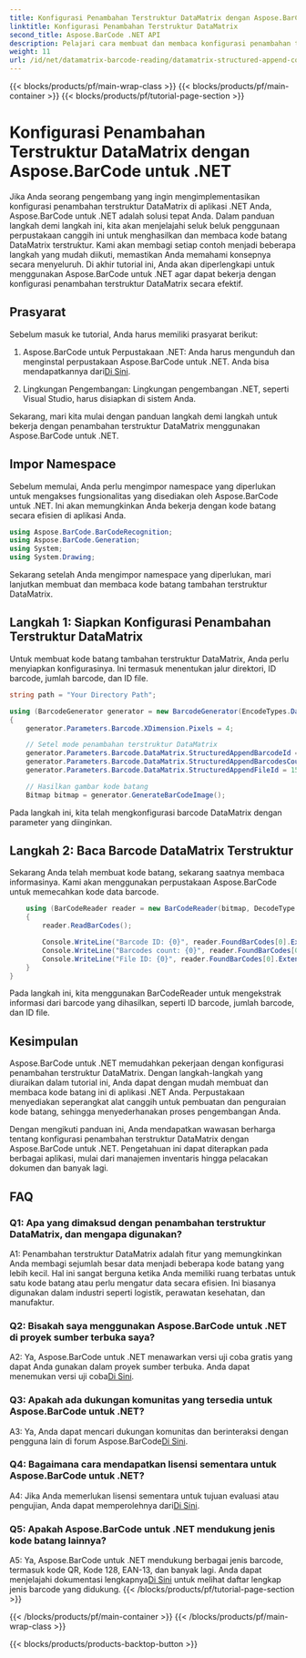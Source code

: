 ```yaml
---
title: Konfigurasi Penambahan Terstruktur DataMatrix dengan Aspose.BarCode untuk .NET
linktitle: Konfigurasi Penambahan Terstruktur DataMatrix
second_title: Aspose.BarCode .NET API
description: Pelajari cara membuat dan membaca konfigurasi penambahan terstruktur DataMatrix di .NET menggunakan Aspose.BarCode untuk organisasi data efisiensi tinggi.
weight: 11
url: /id/net/datamatrix-barcode-reading/datamatrix-structured-append-configuration/
---
```


{{< blocks/products/pf/main-wrap-class >}}
{{< blocks/products/pf/main-container >}}
{{< blocks/products/pf/tutorial-page-section >}}

# Konfigurasi Penambahan Terstruktur DataMatrix dengan Aspose.BarCode untuk .NET

Jika Anda seorang pengembang yang ingin mengimplementasikan konfigurasi penambahan terstruktur DataMatrix di aplikasi .NET Anda, Aspose.BarCode untuk .NET adalah solusi tepat Anda. Dalam panduan langkah demi langkah ini, kita akan menjelajahi seluk beluk penggunaan perpustakaan canggih ini untuk menghasilkan dan membaca kode batang DataMatrix terstruktur. Kami akan membagi setiap contoh menjadi beberapa langkah yang mudah diikuti, memastikan Anda memahami konsepnya secara menyeluruh. Di akhir tutorial ini, Anda akan diperlengkapi untuk menggunakan Aspose.BarCode untuk .NET agar dapat bekerja dengan konfigurasi penambahan terstruktur DataMatrix secara efektif.

## Prasyarat

Sebelum masuk ke tutorial, Anda harus memiliki prasyarat berikut:

1.  Aspose.BarCode untuk Perpustakaan .NET: Anda harus mengunduh dan menginstal perpustakaan Aspose.BarCode untuk .NET. Anda bisa mendapatkannya dari[Di Sini](https://releases.aspose.com/barcode/net/).

2. Lingkungan Pengembangan: Lingkungan pengembangan .NET, seperti Visual Studio, harus disiapkan di sistem Anda.

Sekarang, mari kita mulai dengan panduan langkah demi langkah untuk bekerja dengan penambahan terstruktur DataMatrix menggunakan Aspose.BarCode untuk .NET.

## Impor Namespace

Sebelum memulai, Anda perlu mengimpor namespace yang diperlukan untuk mengakses fungsionalitas yang disediakan oleh Aspose.BarCode untuk .NET. Ini akan memungkinkan Anda bekerja dengan kode batang secara efisien di aplikasi Anda.

```csharp
using Aspose.BarCode.BarCodeRecognition;
using Aspose.BarCode.Generation;
using System;
using System.Drawing;
```

Sekarang setelah Anda mengimpor namespace yang diperlukan, mari lanjutkan membuat dan membaca kode batang tambahan terstruktur DataMatrix.


## Langkah 1: Siapkan Konfigurasi Penambahan Terstruktur DataMatrix

Untuk membuat kode batang tambahan terstruktur DataMatrix, Anda perlu menyiapkan konfigurasinya. Ini termasuk menentukan jalur direktori, ID barcode, jumlah barcode, dan ID file.

```csharp
string path = "Your Directory Path";

using (BarcodeGenerator generator = new BarcodeGenerator(EncodeTypes.DataMatrix, "Aspose"))
{
    generator.Parameters.Barcode.XDimension.Pixels = 4;

    // Setel mode penambahan terstruktur DataMatrix
    generator.Parameters.Barcode.DataMatrix.StructuredAppendBarcodeId = 3;
    generator.Parameters.Barcode.DataMatrix.StructuredAppendBarcodesCount = 5;
    generator.Parameters.Barcode.DataMatrix.StructuredAppendFileId = 150;

    // Hasilkan gambar kode batang
    Bitmap bitmap = generator.GenerateBarCodeImage();
```

Pada langkah ini, kita telah mengkonfigurasi barcode DataMatrix dengan parameter yang diinginkan.

## Langkah 2: Baca Barcode DataMatrix Terstruktur

Sekarang Anda telah membuat kode batang, sekarang saatnya membaca informasinya. Kami akan menggunakan perpustakaan Aspose.BarCode untuk memecahkan kode data barcode.

```csharp
    using (BarCodeReader reader = new BarCodeReader(bitmap, DecodeType.DataMatrix))
    {
        reader.ReadBarCodes();

        Console.WriteLine("Barcode ID: {0}", reader.FoundBarCodes[0].Extended.DataMatrix.StructuredAppendBarcodeId);
        Console.WriteLine("Barcodes count: {0}", reader.FoundBarCodes[0].Extended.DataMatrix.StructuredAppendBarcodesCount);
        Console.WriteLine("File ID: {0}", reader.FoundBarCodes[0].Extended.DataMatrix.StructuredAppendFileId);
    }
}
```

Pada langkah ini, kita menggunakan BarCodeReader untuk mengekstrak informasi dari barcode yang dihasilkan, seperti ID barcode, jumlah barcode, dan ID file.

## Kesimpulan

Aspose.BarCode untuk .NET memudahkan pekerjaan dengan konfigurasi penambahan terstruktur DataMatrix. Dengan langkah-langkah yang diuraikan dalam tutorial ini, Anda dapat dengan mudah membuat dan membaca kode batang ini di aplikasi .NET Anda. Perpustakaan menyediakan seperangkat alat canggih untuk pembuatan dan penguraian kode batang, sehingga menyederhanakan proses pengembangan Anda.

Dengan mengikuti panduan ini, Anda mendapatkan wawasan berharga tentang konfigurasi penambahan terstruktur DataMatrix dengan Aspose.BarCode untuk .NET. Pengetahuan ini dapat diterapkan pada berbagai aplikasi, mulai dari manajemen inventaris hingga pelacakan dokumen dan banyak lagi.

## FAQ

### Q1: Apa yang dimaksud dengan penambahan terstruktur DataMatrix, dan mengapa digunakan?

A1: Penambahan terstruktur DataMatrix adalah fitur yang memungkinkan Anda membagi sejumlah besar data menjadi beberapa kode batang yang lebih kecil. Hal ini sangat berguna ketika Anda memiliki ruang terbatas untuk satu kode batang atau perlu mengatur data secara efisien. Ini biasanya digunakan dalam industri seperti logistik, perawatan kesehatan, dan manufaktur.

### Q2: Bisakah saya menggunakan Aspose.BarCode untuk .NET di proyek sumber terbuka saya?

 A2: Ya, Aspose.BarCode untuk .NET menawarkan versi uji coba gratis yang dapat Anda gunakan dalam proyek sumber terbuka. Anda dapat menemukan versi uji coba[Di Sini](https://releases.aspose.com/).

### Q3: Apakah ada dukungan komunitas yang tersedia untuk Aspose.BarCode untuk .NET?

 A3: Ya, Anda dapat mencari dukungan komunitas dan berinteraksi dengan pengguna lain di forum Aspose.BarCode[Di Sini](https://forum.aspose.com/c/barcode/13).

### Q4: Bagaimana cara mendapatkan lisensi sementara untuk Aspose.BarCode untuk .NET?

 A4: Jika Anda memerlukan lisensi sementara untuk tujuan evaluasi atau pengujian, Anda dapat memperolehnya dari[Di Sini](https://purchase.aspose.com/temporary-license/).

### Q5: Apakah Aspose.BarCode untuk .NET mendukung jenis kode batang lainnya?

 A5: Ya, Aspose.BarCode untuk .NET mendukung berbagai jenis barcode, termasuk kode QR, Kode 128, EAN-13, dan banyak lagi. Anda dapat menjelajahi dokumentasi lengkapnya[Di Sini](https://reference.aspose.com/barcode/net/) untuk melihat daftar lengkap jenis barcode yang didukung.
{{< /blocks/products/pf/tutorial-page-section >}}

{{< /blocks/products/pf/main-container >}}
{{< /blocks/products/pf/main-wrap-class >}}

{{< blocks/products/products-backtop-button >}}
